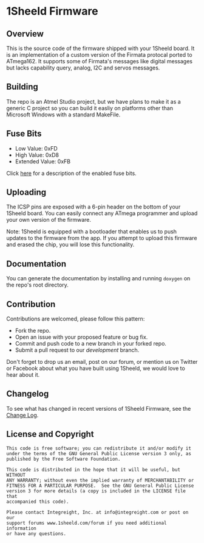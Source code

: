 # 1Sheeld Firmware #

## Overview ##

This is the source code of the firmware shipped with your 1Sheeld board. It is an implementation of a custom version of the Firmata protocal ported to ATmega162. It supports some of Firmata's messages like digital messages but lacks capability query, analog, I2C and servos messages.

## Building ##

The repo is an Atmel Studio project, but we have plans to make it as a generic C project so you can build it easliy on platforms other than Microsoft Windows with a standard MakeFile.

## Fuse Bits ##

- Low Value: 0xFD
- High Value: 0xD8
- Extended Value: 0xFB

Click [here](http://eleccelerator.com/fusecalc/fusecalc.php?chip=atmega162&LOW=FD&HIGH=D8&EXTENDED=FB&LOCKBIT=CC) for a description of the enabled fuse bits.

## Uploading ##

The ICSP pins are exposed with a 6-pin header on the bottom of your 1Sheeld board. You can easily connect any ATmega programmer and upload your own version of the firmware.

Note: 1Sheeld is equipped with a bootloader that enables us to push updates to the firmware from the app. If you attempt to upload this firmware and erased the chip, you will lose this functionality.

## Documentation ##

You can generate the documentation by installing and running ``` doxygen ``` on the repo's root directory.

## Contribution ##

Contributions are welcomed, please follow this pattern:
- Fork the repo.
- Open an issue with your proposed feature or bug fix.
- Commit and push code to a new branch in your forked repo.
- Submit a pull request to our *development* branch.

Don't forget to drop us an email, post on our forum, or mention us on Twitter or Facebook about what you have built using 1Sheeld, we would love to hear about it.

## Changelog ##

To see what has changed in recent versions of 1Sheeld Firmware, see the [Change Log](CHANGELOG.md).

## License and Copyright ##

```
This code is free software; you can redistribute it and/or modify it
under the terms of the GNU General Public License version 3 only, as
published by the Free Software Foundation.

This code is distributed in the hope that it will be useful, but WITHOUT
ANY WARRANTY; without even the implied warranty of MERCHANTABILITY or
FITNESS FOR A PARTICULAR PURPOSE.  See the GNU General Public License
version 3 for more details (a copy is included in the LICENSE file that
accompanied this code).

Please contact Integreight, Inc. at info@integreight.com or post on our
support forums www.1sheeld.com/forum if you need additional information
or have any questions.
```
